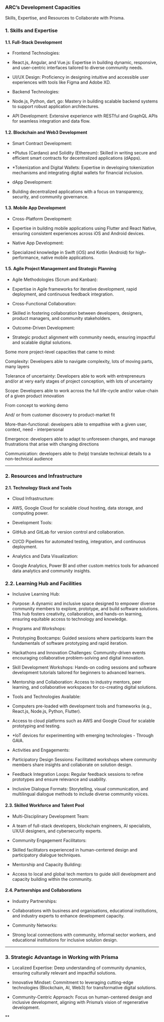 ### ARC’s Development Capacities

Skills, Expertise, and Resources to Collaborate with Prisma.

### 1. Skills and Expertise

#### 1.1. Full-Stack Development

- Frontend Technologies:
    

- React.js, Angular, and Vue.js: Expertise in building dynamic, responsive, and user-centric interfaces tailored to diverse community needs.
    
- UI/UX Design: Proficiency in designing intuitive and accessible user experiences with tools like Figma and Adobe XD.
    

- Backend Technologies:
    

- Node.js, Python, dart, go: Mastery in building scalable backend systems to support robust application architectures.
    
- API Development: Extensive experience with RESTful and GraphQL APIs for seamless integration and data flow.
    

#### 1.2. Blockchain and Web3 Development

- Smart Contract Development:
    

- *Plutus (Cardano) and Solidity (Ethereum): Skilled in writing secure and efficient smart contracts for decentralized applications (dApps).
    
- *Tokenization and Digital Wallets: Expertise in developing tokenization mechanisms and integrating digital wallets for financial inclusion.
    

- dApp Development:
    

- Building decentralized applications with a focus on transparency, security, and community governance.
    

#### 1.3. Mobile App Development

- Cross-Platform Development:
    

- Expertise in building mobile applications using Flutter and React Native, ensuring consistent experiences across iOS and Android devices.
    

- Native App Development:
    

- Specialized knowledge in Swift (iOS) and Kotlin (Android) for high-performance, native mobile applications.
    

#### 1.5. Agile Project Management and Strategic Planning

- Agile Methodologies (Scrum and Kanban):
    

- Expertise in Agile frameworks for iterative development, rapid deployment, and continuous feedback integration.
    

- Cross-Functional Collaboration:
    

- Skilled in fostering collaboration between developers, designers, product managers, and community stakeholders.
    

- Outcome-Driven Development:
    

- Strategic product alignment with community needs, ensuring impactful and scalable digital solutions.
    

  

Some more project-level capacities that came to mind:

Complexity: Developers able to navigate complexity, lots of moving parts, many layers

Tolerance of uncertainty: Developers able to work with entrepreneurs and/or at very early stages of project conception, with lots of uncertainty

Scope: Developers able to work across the full life-cycle and/or value-chain of a given product innovation

From concept to working demo

And/ or from customer discovery to product-market fit

More-than-functional: developers able to empathise with a given user, context, need - interpersonal

Emergence: developers able to adapt to unforeseen changes, and manage frustrations that arise with changing directions

Communication: developers able to (help) translate technical details to a non-technical audience

---

### 2. Resources and Infrastructure

#### 2.1. Technology Stack and Tools

- Cloud Infrastructure:
    

- AWS, Google Cloud for scalable cloud hosting, data storage, and computing power.
    

- Development Tools:
    

- GitHub and GitLab for version control and collaboration.
    
- CI/CD Pipelines for automated testing, integration, and continuous deployment.
    

- Analytics and Data Visualization:
    

- Google Analytics, Power BI and other custom metrics tools for advanced data analytics and community insights.
    

### 2.2. Learning Hub and Facilities

- Inclusive Learning Hub:
    

- Purpose: A dynamic and inclusive space designed to empower diverse community members to explore, prototype, and build software solutions. This hub fosters creativity, collaboration, and hands-on learning, ensuring equitable access to technology and knowledge.
    
- Programs and Workshops:
    

- Prototyping Bootcamps: Guided sessions where participants learn the fundamentals of software prototyping and rapid iteration.
    
- Hackathons and Innovation Challenges: Community-driven events encouraging collaborative problem-solving and digital innovation.
    
- Skill Development Workshops: Hands-on coding sessions and software development tutorials tailored for beginners to advanced learners.
    
- Mentorship and Collaboration: Access to industry mentors, peer learning, and collaborative workspaces for co-creating digital solutions.
    

- Tools and Technologies Available:
    

- Computers pre-loaded with development tools and frameworks (e.g., React.js, Node.js, Python, Flutter).
    
- Access to cloud platforms such as AWS and Google Cloud for scalable prototyping and testing.
    
- *IoT devices for experimenting with emerging technologies - Through GAIA.
    

- Activities and Engagements:
    

- Participatory Design Sessions: Facilitated workshops where community members share insights and collaborate on solution design.
    
- Feedback Integration Loops: Regular feedback sessions to refine prototypes and ensure relevance and usability.
    
- Inclusive Dialogue Formats: Storytelling, visual communication, and multilingual dialogue methods to include diverse community voices.
    

  

#### 2.3. Skilled Workforce and Talent Pool

- Multi-Disciplinary Development Team:
    

- A team of full-stack developers, blockchain engineers, AI specialists, UX/UI designers, and cybersecurity experts.
    

- Community Engagement Facilitators:
    

- Skilled facilitators experienced in human-centered design and participatory dialogue techniques.
    

- Mentorship and Capacity Building:
    

- Access to local and global tech mentors to guide skill development and capacity building within the community.
    

#### 2.4. Partnerships and Collaborations

- Industry Partnerships:
    

- Collaborations with business and organisations, educational institutions, and industry experts to enhance development capacity.
    

- Community Networks:
    

- Strong local connections with community, informal sector workers, and educational institutions for inclusive solution design.
    

---

### 3. Strategic Advantage in Working with Prisma

- Localized Expertise: Deep understanding of community dynamics, ensuring culturally relevant and impactful solutions.
    
- Innovative Mindset: Commitment to leveraging cutting-edge technologies (Blockchain, AI, Web3) for transformative digital solutions.
    
- Community-Centric Approach: Focus on human-centered design and inclusive development, aligning with Prisma’s vision of regenerative development.
    

  
**